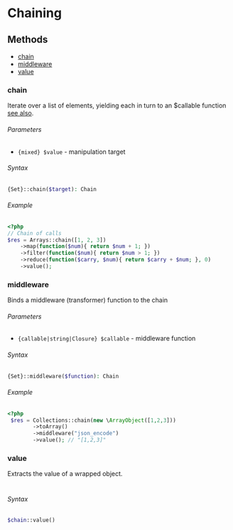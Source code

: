 # Chaining

## Methods

- [chain](#chain)
- [middleware](#middleware)
- [value](#value)


### chain

Iterate over a list of elements, yielding each in turn to an $callable function
[see also](http://underscorejs.org/#each).

###### Parameters
- `{mixed} $value` - manipulation target

###### Syntax
```php
{Set}::chain($target): Chain
```

###### Example
```php
<?php
// Chain of calls
$res = Arrays::chain([1, 2, 3])
    ->map(function($num){ return $num + 1; })
    ->filter(function($num){ return $num > 1; })
    ->reduce(function($carry, $num){ return $carry + $num; }, 0)
    ->value();
```

### middleware

Binds a middleware (transformer) function to the chain

###### Parameters
- `{callable|string|Closure} $callable` - middleware function

###### Syntax
```php
{Set}::middleware($function): Chain
```

###### Example
```php
<?php
 $res = Collections::chain(new \ArrayObject([1,2,3]))
        ->toArray()
        ->middleware("json_encode")
        ->value(); // "[1,2,3]"
```

### value

Extracts the value of a wrapped object.

#
###### Syntax
```php
$chain::value()
```

